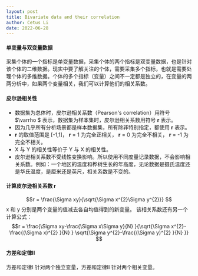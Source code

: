```yaml
---
layout: post
title: Bivariate data and their correlation
author: Cetus Li
date: 2022-06-28
---
```

#### 单变量与双变量数据
采集个体的一个指标是单变量数据，采集个体的两个指标是双变量数据，也是针对该个体的二维数据。现实中要了解关注的个体，需要采集多个指标，也就是需要处理个体的多维数据。个体的多个指标（变量）之间不一定都是独立的，在变量的两两分析中，如果两个变量相关，我们可以计算他们的相关系数。

#### 皮尔逊相关性
- 数据集为总体时，皮尔逊相关系数（Pearson's correlation）用符号  $\varrho $  表示，数据集为样本集时，皮尔逊相关系数用符号 **r** 表示。
- 因为几乎所有分析场景都是样本数据集，所有除非特别指定，都使用  **r**  表示。
-  **r** 的取值范围是 [-1,1]， **r** = 1 为完全正相关， **r** = 0 为完全不相关， **r** = -1 为完全不相关。
-  X 与 Y 的相关性等价于 Y 与 X 的相关性。
-  皮尔逊相关系数不受线性变换影响。所以使用不同度量记录数据，不会影响相关系数。例如：一个地区的温度和桦树生长的年高度，无论数据是摄氏温度还是华氏温度，是厘米还是英尺，相关系数是不变的。

#### 计算皮尔逊相关系数 **r**
$$r = \frac{\Sigma xy}{\sqrt{\Sigma x^{2}\Sigma y^{2}}} $$
x  和 y 分别是两个变量的值减去各自均值得到的新变量。
该相关系数还有另一个计算公式：
$$r = \frac{\Sigma xy-\frac{\Sigma x\Sigma y}{N} }{\sqrt{\Sigma x^{2}-\frac{(\Sigma x)^{2} }{N}  } \sqrt{\Sigma y^{2}-\frac{(\Sigma y)^{2} }{N}  }} $$

#### 方差和定律II
方差和定律I 针对两个独立变量，方差和定律II 针对两个相关变量。


